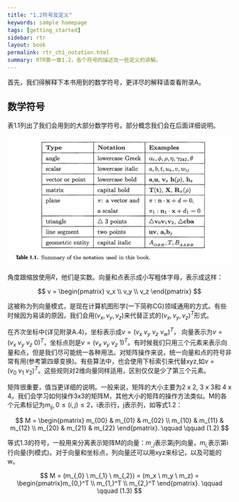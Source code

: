 ```yaml
---
title: "1.2符号及定义"
keywords: sample homepage
tags: [getting_started]
sidebar: rtr
layout: book
permalink: rtr_ch1_notation.html
summary: RTR第一章1.2，各个符号的描述及一些定义的讲解。
---
```


首先，我们得解释下本书用到的数学符号，更详尽的解释请查看附录A。

## 数学符号
表1.1列出了我们会用到的大部分数学符号。部分概念我们会在后面详细说明。

![table1.1](/images/table1_1.png)

角度跟缩放使用$R$，他们是实数。向量和点表示成小写粗体字母，表示成这样：

$$
v = \begin{pmatrix} v_x \\ v_y \\ v_z \end{pmatrix}
$$

这被称为列向量模式，是现在计算机图形学(一下简称CG)领域通用的方式。有些时候因为易读的原因，我们会用$(v_x, v_y, v_z)$来代替正式的$(v_x, v_y, v_z)^T$形式。

在齐次坐标中(详见附录A.4)，坐标表示成$v = (v_x\ v_y\ v_z\ v_w)^T$， 向量表示为$v = (v_x\ v_y\ v_z\ 0)^T$，坐标点则是$v = (v_x\ v_y\ v_z\ 1)^T$。有时候我们只用三个元素来表示向量和点，但是我们尽可能统一各种用法。对矩阵操作来说，统一向量和点的符号非常有用(参考第四章变换)。有些算法中，也会使用下标索引来代替xyz,如$v = (v_0\ v_1\ v_2)^T$。这些规则对2维向量同样适用，区别仅仅是少了第三个元素。

矩阵很重要，值当更详细的说明。一般来说，矩阵的大小主要为2 x 2, 3 x 3和 4 x 4。我们会学习如何操作3x3的矩阵M，其他大小的矩阵的操作方法类似。M的各个元素标记为$m_{ij}, 0 \le (i, j) \le 2$，i表示行，j表示列，如等式1.2：

$$
M = \begin{pmatrix} m_{00} & m_{01} & m_{02} \\ m_{10} & m_{11} & m_{12} \\ m_{20} & m_{21} & m_{22} \end{pmatrix}. \qquad \qquad (1.2)
$$

等式1.3的符号，一般用来分离表示矩阵M的向量：$m_{,j}$表示第j列向量，$m_{i,}$表示第i行向量(列模式)。对于向量和坐标点，列向量还可以用xyz来标记，以及可能的w。

$$
M = (m_{,0} \ m_{,1} \ m_{,2}) = (m_x \ m_y \ m_z) = \begin{pmatrix}m_{0,}^T \\ m_{1,}^T \\ m_{2,}^T \end{pmatrix}. \qquad \qquad (1.3)
$$




